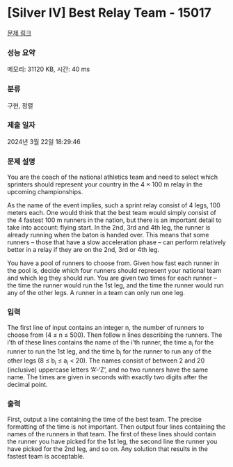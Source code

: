 # [Silver IV] Best Relay Team - 15017 

[문제 링크](https://www.acmicpc.net/problem/15017) 

### 성능 요약

메모리: 31120 KB, 시간: 40 ms

### 분류

구현, 정렬

### 제출 일자

2024년 3월 22일 18:29:46

### 문제 설명

<p>You are the coach of the national athletics team and need to select which sprinters should represent your country in the 4 × 100 m relay in the upcoming championships.</p>

<p>As the name of the event implies, such a sprint relay consist of 4 legs, 100 meters each. One would think that the best team would simply consist of the 4 fastest 100 m runners in the nation, but there is an important detail to take into account: flying start. In the 2nd, 3rd and 4th leg, the runner is already running when the baton is handed over. This means that some runners – those that have a slow acceleration phase – can perform relatively better in a relay if they are on the 2nd, 3rd or 4th leg.</p>

<p>You have a pool of runners to choose from. Given how fast each runner in the pool is, decide which four runners should represent your national team and which leg they should run. You are given two times for each runner – the time the runner would run the 1st leg, and the time the runner would run any of the other legs. A runner in a team can only run one leg.</p>

### 입력 

 <p>The first line of input contains an integer n, the number of runners to choose from (4 ≤ n ≤ 500). Then follow n lines describing the runners. The i’th of these lines contains the name of the i’th runner, the time a<sub>i</sub> for the runner to run the 1st leg, and the time b<sub>i</sub> for the runner to run any of the other legs (8 ≤ b<sub>i</sub> ≤ a<sub>i</sub> < 20). The names consist of between 2 and 20 (inclusive) uppercase letters ‘A’-‘Z’, and no two runners have the same name. The times are given in seconds with exactly two digits after the decimal point.</p>

### 출력 

 <p>First, output a line containing the time of the best team. The precise formatting of the time is not important. Then output four lines containing the names of the runners in that team. The first of these lines should contain the runner you have picked for the 1st leg, the second line the runner you have picked for the 2nd leg, and so on. Any solution that results in the fastest team is acceptable.</p>

